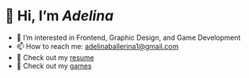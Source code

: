# 👋 Hi, I’m _Adelina_
- 👀 I’m interested in Frontend, Graphic Design, and Game Development
- 📫 How to reach me: adelinaballerina1@gmail.com
- 📄 Check out my [resume](https://docs.google.com/document/d/1GHTyZJaULiGcS3u5w3FYl_TZ9NFFhkr_J7zxNnhE0z8/edit)
- 👾 Check out my [games](https://adelina805.itch.io)

<!---
Adelina805/Adelina805 is a ✨ special ✨ repository because its `README.md` (this file) appears on your GitHub profile.
You can click the Preview link to take a look at your changes.
--->
